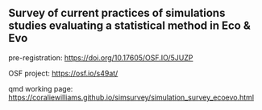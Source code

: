 ## Survey of current practices of simulations studies evaluating a statistical method in Eco & Evo

pre-registration: https://doi.org/10.17605/OSF.IO/5JUZP

OSF project: https://osf.io/s49at/

qmd working page: https://coraliewilliams.github.io/simsurvey/simulation_survey_ecoevo.html
